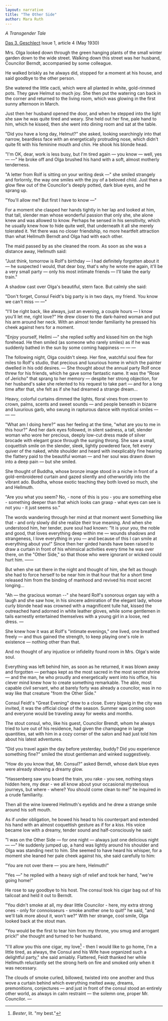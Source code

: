 ```yaml
---
layout: narrative
title: "The Other Side"
author: Mara Ruth
---
```


_A Transgender Tale_

[Das 3. Geschlect](/das-dritte-geschlecht/) Issue 1, article 4 (May 1930)

Mrs. Olga looked down through the green hanging plants of the small winter garden down to the wide street. Walking down this street was her husband, Councilor Berndt, accompanied by some colleague.

He walked briskly as he always did, stopped for a moment at his house, and said goodbye to the other person.

She watered the little cacti, which were all planted in white, gold-rimmed pots. They gave Helmut so much joy. She then put the watering can back in the corner and returned to the living room, which was glowing in the first sunny afternoon in March.

Just then her husband opened the door, and when he stepped into the light she saw he was quite tired and weary. She held out her fine, pale hand to him, which he kissed, then she went into dining room and sat at the table.

"Did you have a long day, Helmut?" she asked, looking searchingly into that narrow, beardless face with an energetically protruding nose, which didn't quite fit with his feminine mouth and chin. He shook his blonde head.

"I'm OK, dear, work is less busy, but I'm tired again &mdash; you know &mdash; well, yes &mdash; &mdash;" He broke off and Olga brushed his hand with a soft, almost motherly tenderness.

"A letter from Rolf is sitting on your writing desk &mdash;" she smiled strangely and forlornly, the way one smiles with the joy of a beloved child. Just then a glow flew out of the Councilor's deeply potted, dark blue eyes, and he sprang up.

"You'll allow me? But first I have to know &mdash;" 

For a moment she clasped her hands tightly in her lap and looked at him, that tall, slender man whose wonderful passion that only she, she alone knew and was allowed to know. Perhaps he sensed in his sensitivity, which he usually knew how to hide quite well, that underneath it all she merely tolerated it. Yet there was no closer friendship, no more heartfelt attraction than what Hellmuth Berndt and Olga had with each other.

The maid passed by as she cleaned the room. As soon as she was a distance away, Hellmuth said: 

"Just think, tomorrow is Rolf's birthday &mdash; I had definitely forgotten about it &mdash; he suspected I would, that dear boy, that's why he wrote me again, it'll be a very small party &mdash; only his most intimate friends &mdash; I'll take the early train."

A shadow cast over Olga's beautiful, stern face. But calmly she said:

"Don't forget, Consul Feidt's big party is in two days, my friend. You know we can't miss &mdash; &mdash;"

"I'll be right back, like always, just an evening, a couple hours &mdash; I know you'll let me, right love?" He drew closer to the dark-haired woman and put his arm around her neck. With an almost tender familiarity he pressed his cheek against hers for a moment.

"Enjoy yourself, Hellmi &mdash;" she replied softly and kissed him on the high forehead. He then smiled (as someone who rarely smiles) as if he was suddenly bathed in the sun by some coming happiness &mdash; &mdash; &mdash;

The following night, Olga couldn't sleep. Her fine, watchful soul flew for miles to Rolf's studio, that precious and luxurious home in which the painter dwelled in his odd desires. &mdash; She thought about the annual party Rolf once threw for his friends, which he gave some fantastic name. It was the "Rose of Jericho" that sprang to her memory &mdash; despite her strong objection, for her husband's sake she relented to his request to take part &mdash; and for a long time after that, she felt as if she had dreamed a strange dream&hellip;

Heavy, colorful curtains dimmed the lights, floral vines from crown to crown, palms, scents and sweet sounds &mdash; and people beneath in bizarre and luxurious garb, who swung in rapturous dance with mystical smiles &mdash; &mdash; &mdash;

"What am I doing here?" was her feeling at the time, "what are you to me in this hour?" And her dark eyes followed, in silent sadness, a tall, slender woman who wore her precious, deeply low-cut dress made of silver brocade with elegant grace through the surging throng. She saw a small, coquettish smile on the slender, sleek, lightly powdered face, felt every quiver of the naked, white shoulder and heard with inexplicably fine hearing the flattery paid to the beautiful woman &mdash; and her soul was drawn down into a deep pain &mdash; but she smiled.

She thought of Buddha, whose bronze image stood in a niche in front of a gold-embroidered curtain and gazed sliently and otherworldly into the vibrant ado. Buddha, whose exotic teaching they both loved so much, she and Hellmuth.

"Are you what you seem? No, - none of this is you - you are something else - something deeper than that which looks can grasp - what eyes can see is not you - it just seems so."

The words wandering through her mind at that moment went Something like that - and only slowly did she realize their true meaning. And when she understood him, her tender, pure soul had known: "It is your _you_, the noble and good, that loves everything deep within me &mdash; wounds shadows and strangeness, I love everything in you &mdash; and because of this I can smile at everything about you!" Since then her girded hands have been raised to draw a curtain in front of his whimsical activities every time he was over there, on the "Other Side," so that those who were ignorant or wicked could hurt him. &mdash;&mdash;

But when she sat there in the night and thought of him, she felt as though she had to force herself to be near him in that hour that for a short time released him from the binding of manhood and revived his most secret longing&hellip;

"Ah &mdash; the gracious woman --" she heard Rolf's sonorous organ say with a laugh and she saw how, in his sincere admiration of the elegant lady, whose curly blonde head was crowned with a magnificent tulle hat, kissed the outreached hand adorned in white leather gloves, while some gentlemen in tails earnestly entertained themselves with a young girl in a loose, red dress. &mdash;

She knew how it was at Rolf's "intimate evenings," one lived, one breathed freely &mdash; and thus gained the strength, to keep playing one's role in existence &mdash; nothing other than that.

And no thought of any injustice or infidelity found room in Mrs. Olga's wide soul.

Everything was left behind him, as soon as he returned, it was blown away and forgotten &mdash; perhaps kept as the most sacred in the most secret shrine &mdash; and the man, he who proudly and energetically went into his office, his clever mind knew how to create something remarkable. The able, most capable civil servant, who at barely forty was already a councilor, was in no way like that creature "from the Other Side."

Consul Feidt's "Great Evening" drew to a close. Every bigwig in the city was invited, it was the official close of the season. Summer was coming soon and everyone would be traveling away for weeks and months.

The stout consul, who, like his guest, Councilor Brendt, whom he always tried to lure out of his residence, had given the champagne in large quantities, sat with him in a cozy corner of the salon and had just told him about his latest adventures.

"Did you travel again the day before yesterday, buddy? Did you experience something fine?" smiled the stout gentleman and winked suggestively.

"How do you know that, Mr. Consul?" asked Berndt, whose dark blue eyes were already showing a dreamy glow.

"Hassenberg saw you board the train, you rake - you see, nothing stays hidden here, my dear - we all know about your occasional mysterious journeys, but where - where? You should come clean to me!" he inquired in a crude familiarity.

Then all the wine lowered Hellmuth's eyelids and he drew a strange smile around his soft mouth.

As if under obligation, he bowed his head to his counterpart and extended his hand with an almost coquettish gesture as if for a kiss. His voice became low with a dreamy, tender sound and half-consciously he said:

"I was on the Other Side &mdash; for one night &mdash; always just one delicious night &mdash; &mdash;" He suddenly jumped up, a hand was lightly around his shoulder and Olga was standing next to him. She seemed to have heard his whisper, for a moment she leaned her pale cheek against his, she said carefully to him:

"You are not over there &mdash; you are here, Helmuth!"

"Yes &mdash;" he replied with a heavy sigh of relief and took her hand, "we're going home!"

He rose to say goodbye to his host. The consul took his cigar bag out of his tailcoat and held it out to Berndt.

"You didn't smoke at all, my dear little Councilor - here, my extra strong ones - only for connoisseurs - smoke another one to quit!" he said, "and we'll talk more about it, won't we?" With her strange, cool smile, Olga looked back at the stout man. 

"You would be the first to tear him from my throne, you smug and arrogant prick!" she thought and turned to her husband.

"I'll allow you this one cigar, my love[^fn1] - then I would like to go home, I'm a little tired, as always, the Consul and his Wife have organized such a delightful party," she said amiably. Flattered, Feidt thanked her while Hellmuth reluctantly set the strong herb on fire and smoked only when it was necessary.

The clouds of smoke curled, billowed, twisted into one another and thus wove a curtain behind which everything melted away, dreams, premonitions, conjectures &mdash; and just in front of the consul stood an entirely other world, as always in calm restraint &mdash; the solemn one, proper Mr. Councilor. &mdash;

[^fn1]: _Bester_, lit. "my best."